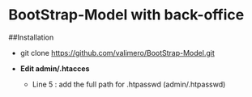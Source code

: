 # BootStrap-Model with back-office

##Installation
* git clone https://github.com/valimero/BootStrap-Model.git


* **Edit admin/.htacces**
  * Line 5 : add the full path for .htpasswd (admin/.htpasswd)